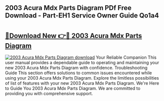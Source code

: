 ## 2003 Acura Mdx Parts Diagram PDf Free Download - Part-EH1 Service Owner Guide Qo1a4

# <h2><a href="http://dfovk33.blite.top/?on=2003+Acura+Mdx+Parts+Diagram">🔗Download New 👉🔴 2003 Acura Mdx Parts Diagram</a></h2>

[![2003 Acura Mdx Parts Diagram download](https://i.imgur.com/lujVjoI.png)](http://dfovk33.blite.top/?on=2003+Acura+Mdx+Parts+Diagram)
Your Reliable Companion This user manual provides a dependable guide to operating and maintaining your new 2003 Acura Mdx Parts Diagram with confidence. Troubleshooting Guide This section offers solutions to common issues encountered while using your 2003 Acura Mdx Parts Diagram. Explore the limitless possibilities of list of features with your new 2003 Acura Mdx Parts Diagram. We're Here to Guide You 2003 Acura Mdx Parts Diagram. We are committed to providing you with comprehensive support.
